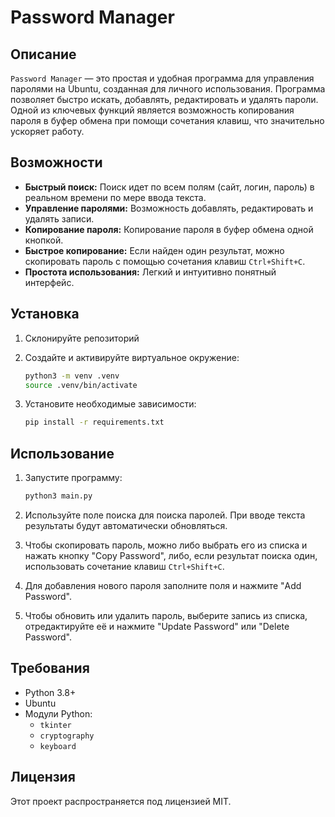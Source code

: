 # Password Manager

## Описание

`Password Manager` — это простая и удобная программа для управления паролями на Ubuntu, созданная для личного использования. Программа позволяет быстро искать, добавлять, редактировать и удалять пароли. Одной из ключевых функций является возможность копирования пароля в буфер обмена при помощи сочетания клавиш, что значительно ускоряет работу.

## Возможности

- **Быстрый поиск:** Поиск идет по всем полям (сайт, логин, пароль) в реальном времени по мере ввода текста.
- **Управление паролями:** Возможность добавлять, редактировать и удалять записи.
- **Копирование пароля:** Копирование пароля в буфер обмена одной кнопкой.
- **Быстрое копирование:** Если найден один результат, можно скопировать пароль с помощью сочетания клавиш `Ctrl+Shift+C`.
- **Простота использования:** Легкий и интуитивно понятный интерфейс.

## Установка

1. Склонируйте репозиторий

2. Создайте и активируйте виртуальное окружение:

    ```bash
    python3 -m venv .venv
    source .venv/bin/activate
    ```

3. Установите необходимые зависимости:

    ```bash
    pip install -r requirements.txt
    ```

## Использование

1. Запустите программу:

    ```bash
    python3 main.py
    ```

2. Используйте поле поиска для поиска паролей. При вводе текста результаты будут автоматически обновляться.
3. Чтобы скопировать пароль, можно либо выбрать его из списка и нажать кнопку "Copy Password", либо, если результат поиска один, использовать сочетание клавиш `Ctrl+Shift+C`.
4. Для добавления нового пароля заполните поля и нажмите "Add Password".
5. Чтобы обновить или удалить пароль, выберите запись из списка, отредактируйте её и нажмите "Update Password" или "Delete Password".

## Требования

- Python 3.8+
- Ubuntu
- Модули Python:
  - `tkinter`
  - `cryptography`
  - `keyboard`

## Лицензия

Этот проект распространяется под лицензией MIT.
